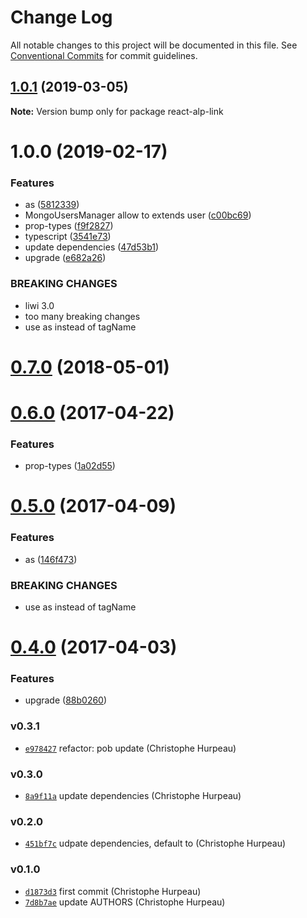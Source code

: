 # Change Log

All notable changes to this project will be documented in this file.
See [Conventional Commits](https://conventionalcommits.org) for commit guidelines.

## [1.0.1](https://github.com/christophehurpeau/alp/compare/react-alp-link@1.0.0...react-alp-link@1.0.1) (2019-03-05)

**Note:** Version bump only for package react-alp-link





# 1.0.0 (2019-02-17)


### Features

* as ([5812339](https://github.com/christophehurpeau/alp/commit/5812339))
* MongoUsersManager allow to extends user ([c00bc69](https://github.com/christophehurpeau/alp/commit/c00bc69))
* prop-types ([f9f2827](https://github.com/christophehurpeau/alp/commit/f9f2827))
* typescript ([3541e73](https://github.com/christophehurpeau/alp/commit/3541e73))
* update dependencies ([47d53b1](https://github.com/christophehurpeau/alp/commit/47d53b1))
* upgrade ([e682a26](https://github.com/christophehurpeau/alp/commit/e682a26))


### BREAKING CHANGES

* liwi 3.0
* too many breaking changes
* use as instead of tagName





<a name="0.7.0"></a>
# [0.7.0](https://github.com/alpjs/react-alp-link/compare/v0.6.0...v0.7.0) (2018-05-01)


<a name="0.6.0"></a>
# [0.6.0](https://github.com/alpjs/react-alp-link/compare/v0.5.0...v0.6.0) (2017-04-22)


### Features

* prop-types ([1a02d55](https://github.com/alpjs/react-alp-link/commit/1a02d55))


<a name="0.5.0"></a>
# [0.5.0](https://github.com/alpjs/react-alp-link/compare/v0.4.0...v0.5.0) (2017-04-09)


### Features

* as ([146f473](https://github.com/alpjs/react-alp-link/commit/146f473))


### BREAKING CHANGES

* use as instead of tagName


<a name="0.4.0"></a>
# [0.4.0](https://github.com/alpjs/react-alp-link/compare/v0.3.1...v0.4.0) (2017-04-03)


### Features

* upgrade ([88b0260](https://github.com/alpjs/react-alp-link/commit/88b0260))


### v0.3.1

- [`e978427`](https://github.com/alpjs/react-alp-link/commit/e9784271b8075465b79df4f87ea10e57442ff408) refactor: pob update (Christophe Hurpeau)

### v0.3.0

- [`8a9f11a`](https://github.com/alpjs/react-alp-link/commit/8a9f11a2ade8473f95b044461ff3cd511fef8d0e) update dependencies (Christophe Hurpeau)

### v0.2.0

- [`451bf7c`](https://github.com/alpjs/react-alp-link/commit/451bf7c04a84e57ef4a700e618f900bd9dc8b1bf) udpate dependencies, default to (Christophe Hurpeau)

### v0.1.0

- [`d1873d3`](https://github.com/alpjs/react-alp-link/commit/d1873d3b2935afc26b16d4af4e8a3d98dc8d2809) first commit (Christophe Hurpeau)
- [`7d8b7ae`](https://github.com/alpjs/react-alp-link/commit/7d8b7aef6c1e727881efab623ba5c83c6281b178) update AUTHORS (Christophe Hurpeau)
